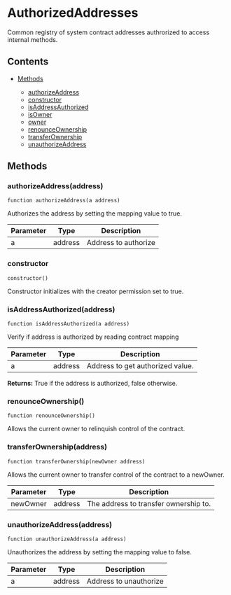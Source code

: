 # AuthorizedAddresses


Common registry of system contract addresses authrorized to access internal methods.

## Contents


 - [Methods](undefined)
    
     - [authorizeAddress](#authorizeAddressaddress)
     - [constructor](#constructo)
     - [isAddressAuthorized](#isAddressAuthorizedaddress)
     - [isOwner](#isOwner)
     - [owner](#owner)
     - [renounceOwnership](#renounceOwnership)
     - [transferOwnership](#transferOwnershipaddress)
     - [unauthorizeAddress](#unauthorizeAddressaddress)
    

## Methods

### authorizeAddress(address)

```solidity
function authorizeAddress(a address)
```


Authorizes the address by setting the mapping value to true.

Parameter | Type | Description
--- | --- | ---
a | address | Address to authorize

### constructor

```solidity
constructor()
```


Constructor initializes with the creator permission set to true.

### isAddressAuthorized(address)

```solidity
function isAddressAuthorized(a address)
```


Verify if address is authorized by reading contract mapping

Parameter | Type | Description
--- | --- | ---
a | address | Address to get authorized value.


**Returns:** True if the address is authorized, false otherwise.

### renounceOwnership()

```solidity
function renounceOwnership()
```


Allows the current owner to relinquish control of the contract.

### transferOwnership(address)

```solidity
function transferOwnership(newOwner address)
```


Allows the current owner to transfer control of the contract to a newOwner.

Parameter | Type | Description
--- | --- | ---
newOwner | address | The address to transfer ownership to.

### unauthorizeAddress(address)

```solidity
function unauthorizeAddress(a address)
```


Unauthorizes the address by setting the mapping value to false.

Parameter | Type | Description
--- | --- | ---
a | address | Address to unauthorize
